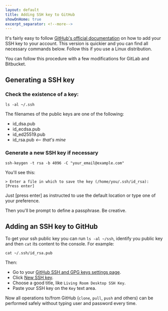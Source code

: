```yaml
---
layout: default
title: Adding SSH key to GitHub
showOnHome: true
excerpt_separator: <!--more-->
---
```


It's fairly easy to follow [GitHub's official documentation](https://help.github.com/en/articles/adding-a-new-ssh-key-to-your-github-account) on how to add your SSH key to your account. This version is quickier and you can find all necessary commands below. Follow this if you use a Linux distribution.

You can follow this procedure with a few modifications for GitLab and Bitbucket.

<!--more-->

## Generating a SSH key

### Check the existence of a key:
```
ls -al ~/.ssh
```
The filenames of the public keys are one of the following:

- id_dsa.pub
- id_ecdsa.pub
- id_ed25519.pub
- id_rsa.pub  _<-- that's mine_

### Generate a new SSH key if necessary
```
ssh-keygen -t rsa -b 4096 -C "your_email@example.com"
```

You'll see this:
```
> Enter a file in which to save the key (/home/you/.ssh/id_rsa): [Press enter]
```
Just [press enter] as instructed to use the default location or type one of your preference.

Then you'll be prompt to define a passphrase. Be creative.

## Adding an SSH key to GitHub

To get your ssh public key you can run `ls -al ~/ssh`, identify you public key and then `cat` its content to the console. For example: 
```
cat ~/.ssh/id_rsa.pub
```
 Then:

- Go to your [GitHub SSH and GPG keys settings page](https://github.com/settings/keys). 
- Click [New SSH key](https://github.com/settings/ssh/new). 
- Choose a good title, like `Living Room Desktop SSH Key`.
- Paste your SSH key on the `Key` text area.

Now all operations to/from GitHub (`clone`, `pull`, `push` and others) can be performed safely without typing user and password every time.